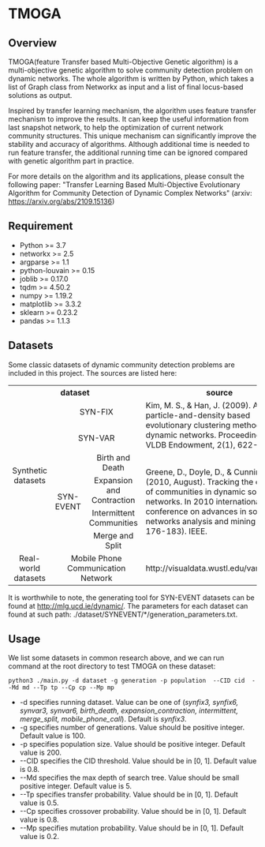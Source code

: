 # TMOGA

## Overview
TMOGA(feature Transfer based Multi-Objective Genetic algorithm) is a multi-objective genetic algorithm to solve community detection problem on dynamic networks. The whole algorithm is written by Python, which takes a list of Graph class from Networkx as input and a list of final locus-based solutions as output.

Inspired by transfer learning mechanism, the algorithm uses feature transfer mechanism to improve the results. It can keep the useful information from last snapshot network, to help the optimization of current network community structures. This unique mechanism can significantly improve the stability and accuracy of algorithms. Although additional time is needed to run feature transfer, the additional running time can be ignored compared with genetic algorithm part in practice. 

For more details on the algorithm and its applications, please consult the following paper:
"Transfer Learning Based Multi-Objective Evolutionary Algorithm for Community Detection of Dynamic Complex Networks" (arxiv: https://arxiv.org/abs/2109.15136)

## Requirement
* Python >= 3.7
* networkx >= 2.5
* argparse >= 1.1
* python-louvain >= 0.15
* joblib >= 0.17.0
* tqdm >= 4.50.2
* numpy >= 1.19.2
* matplotlib >= 3.3.2
* sklearn >= 0.23.2
* pandas >= 1.1.3

## Datasets
Some classic datasets of dynamic community detection problems are included in this project. The sources are listed here:

<table>
   <tr>
      <th  colspan="3">dataset</th>
      <th width="40%" >source</th>
   </tr>
   <tr>
      <td style="text-align:center" width="12%" rowspan="6" colspan="1">Synthetic datasets</td>
      <td style="text-align:center" width="13%" colspan="2">SYN-FIX</td>
      <td rowspan="2" >Kim, M. S., & Han, J. (2009). A particle-and-density based evolutionary clustering method for dynamic networks. Proceedings of the VLDB Endowment, 2(1), 622-633.</td>
   </tr>
   <tr>
      <td style="text-align:center" colspan="2">SYN-VAR</td>
   </tr>
   <tr>
      <td style="text-align:center" colspan="1" rowspan="4">SYN-EVENT</td>
      <td style="text-align:center" width="30%">Birth and Death</td>
      <td rowspan="4">Greene, D., Doyle, D., & Cunningham, P. (2010, August). Tracking the evolution of communities in dynamic social networks. In 2010 international conference on advances in social networks analysis and mining (pp. 176-183). IEEE.</td>
   
   <tr>
     <td style="text-align:center" colspan="1">Expansion and Contraction</td>
   </tr>
   <tr>
      <td style="text-align:center" colspan="1">Intermittent Communities</td>
   </tr>
   <tr>
      <td style="text-align:center" colspan="1">Merge and Split</td>
   </tr>
</tr>
   <tr>
      <td style="text-align:center" rowspan="1" >Real-world datasets</td>
      <td style="text-align:center" colspan="2" >Mobile Phone Communication Network</td>
      <td>http://visualdata.wustl.edu/varepository</td>
   </tr>
</table>

It is worthwhile to note, the generating tool for SYN-EVENT datasets can be found at http://mlg.ucd.ie/dynamic/. The parameters for each dataset can found at such path: ./dataset/SYNEVENT/*/generation_parameters.txt.

## Usage
We list some datasets in common research above, and we can run command at the root directory to test TMOGA on these dataset:

`python3 ./main.py -d dataset -g generation -p population  --CID cid  --Md md --Tp tp --Cp cp --Mp mp`

* -d specifies running dataset. Value can be one of (*synfix3, synfix6, synvar3, synvar6, birth_death, expansion_contraction, intermittent, merge_split, mobile_phone_call*). Default is *synfix3*.
* -g specifies number of generations. Value should be positive integer. Default value is 100.
* -p specifies population size. Value should be positive integer. Default value is 200.
* --CID specifies the CID threshold. Value should be in [0, 1]. Default value is 0.8.
* --Md specifies the max depth of search tree. Value should be small positive integer. Default value is 5.
* --Tp specifies transfer probability. Value should be in [0, 1]. Default value is 0.5.
* --Cp specifies crossover probability. Value should be in [0, 1]. Default value is 0.8.
* --Mp specifies mutation probability. Value should be in [0, 1]. Default value is 0.2.
